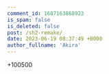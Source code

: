 ```yaml
---
comment_id: 1687163868923
is_spam: false
is_deleted: false
post: /sh2-remake/
date: 2023-06-19 08:37:49 +0000
author_fullname: 'Akira'
---
```


+100500
